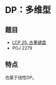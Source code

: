 # DP：多维型

## 题目

- [LCP 25. 古董键盘](https://leetcode-cn.com/problems/Uh984O/)
- POJ 2279

## 特点

也属于线性DP。
